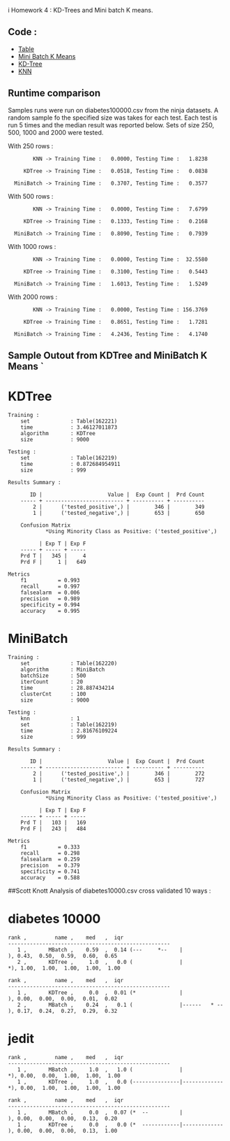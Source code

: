i Homework 4 : KD-Trees and Mini batch K means. 

## Code : 

* [Table](https://github.com/gbtimmon/fss16_teamf/blob/master/Code/4/Table.py) 
* [Mini Batch K Means](https://github.com/gbtimmon/fss16_teamf/blob/master/Code/4/MiniBatchKMeans.py) 
* [KD-Tree](https://github.com/gbtimmon/fss16_teamf/blob/master/Code/4/KDTree.py)
* [KNN](https://github.com/gbtimmon/fss16_teamf/blob/master/Code/4/KNN.py)

## Runtime comparison

Samples runs were run on diabetes100000.csv from the ninja datasets. 
A random sample fo the specified size was takes for each test. 
Each test is run 5 times and the median result was reported below. 
Sets of size 250, 500, 1000 and 2000 were tested. 

With 250 rows :

            KNN -> Training Time :   0.0000, Testing Time :   1.8238

         KDTree -> Training Time :   0.0518, Testing Time :   0.0838

      MiniBatch -> Training Time :   0.3707, Testing Time :   0.3577

With 500 rows : 

            KNN -> Training Time :   0.0000, Testing Time :   7.6799

         KDTree -> Training Time :   0.1333, Testing Time :   0.2168

      MiniBatch -> Training Time :   0.8090, Testing Time :   0.7939

With 1000 rows :

            KNN -> Training Time :   0.0000, Testing Time :  32.5580

         KDTree -> Training Time :   0.3100, Testing Time :   0.5443

      MiniBatch -> Training Time :   1.6013, Testing Time :   1.5249

With 2000 rows : 

            KNN -> Training Time :   0.0000, Testing Time : 156.3769

         KDTree -> Training Time :   0.8651, Testing Time :   1.7281

      MiniBatch -> Training Time :   4.2436, Testing Time :   4.1740

## Sample Outout from KDTree and MiniBatch K Means `

# KDTree

    Training :
        set             : Table(162221)
        time            : 3.46127011873
        algorithm       : KDTree
        size            : 9000
    
    Testing :
        set             : Table(162219)
        time            : 0.872684954911
        size            : 999
    
    Results Summary :
    
           ID |                     Value |  Exp Count |  Prd Count
        ----- + ------------------------- + ---------- + ----------
            2 |      ('tested_positive',) |        346 |        349
            1 |      ('tested_negative',) |        653 |        650
    
        Confusion Matrix
                *Using Minority Class as Positive: ('tested_positive',)
    
              | Exp T | Exp F
        ----- + ----- + -----
        Prd T |   345 |     4
        Prd F |     1 |   649
    
    Metrics    
        f1          = 0.993
        recall      = 0.997
        falsealarm  = 0.006
        precision   = 0.989
        specificity = 0.994
        accuracy    = 0.995

# MiniBatch

    Training :
        set             : Table(162220)
        algorithm       : MiniBatch
        batchSize       : 500
        iterCount       : 20
        time            : 28.887434214
        clusterCnt      : 100
        size            : 9000
    
    Testing :
        knn             : 1
        set             : Table(162219)
        time            : 2.81676109224
        size            : 999
    
    Results Summary :
    
           ID |                     Value |  Exp Count |  Prd Count
        ----- + ------------------------- + ---------- + ----------
            2 |      ('tested_positive',) |        346 |        272
            1 |      ('tested_negative',) |        653 |        727
    
        Confusion Matrix
                *Using Minority Class as Positive: ('tested_positive',)
    
              | Exp T | Exp F
        ----- + ----- + -----
        Prd T |   103 |   169
        Prd F |   243 |   484
    
    Metrics 
        f1          = 0.333
        recall      = 0.298
        falsealarm  = 0.259
        precision   = 0.379
        specificity = 0.741
        accuracy    = 0.588

##Scott Knott Analysis of diabetes10000.csv cross validated 10 ways : 

# diabetes 10000
    rank ,         name ,    med   ,  iqr
    ----------------------------------------------------
       1 ,       MBatch ,    0.59  ,  0.14 (---     *--    |              ), 0.43,  0.50,  0.59,  0.60,  0.65
       2 ,       KDTree ,     1.0  ,   0.0 (               |             *), 1.00,  1.00,  1.00,  1.00,  1.00

    rank ,         name ,    med   ,  iqr
    ----------------------------------------------------
       1 ,       KDTree ,     0.0  ,  0.01 (*              |              ), 0.00,  0.00,  0.00,  0.01,  0.02
       2 ,       MBatch ,    0.24  ,   0.1 (               |------   * -- ), 0.17,  0.24,  0.27,  0.29,  0.32

# jedit 
    rank ,         name ,    med   ,  iqr
    ----------------------------------------------------
       1 ,       MBatch ,     1.0  ,   1.0 (               |             *), 0.00,  0.00,  1.00,  1.00,  1.00
       1 ,       KDTree ,     1.0  ,   0.0 (---------------|-------------*), 0.00,  1.00,  1.00,  1.00,  1.00

    rank ,         name ,    med   ,  iqr
    ----------------------------------------------------
       1 ,       MBatch ,     0.0  ,  0.07 (*  --          |              ), 0.00,  0.00,  0.00,  0.13,  0.20
       1 ,       KDTree ,     0.0  ,   0.0 (*  ------------|------------- ), 0.00,  0.00,  0.00,  0.13,  1.00
    
    
